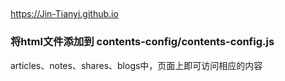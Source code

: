 ##

<https://Jin-Tianyi.github.io>

### 将html文件添加到 contents-config/contents-config.js

articles、notes、shares、blogs中，页面上即可访问相应的内容